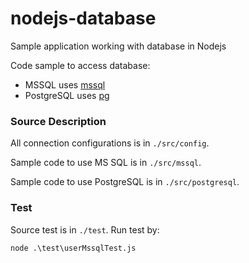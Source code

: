 # nodejs-database
Sample application working with database in Nodejs

Code sample to access database:
* MSSQL uses [mssql](https://www.npmjs.com/package/mssql)
* PostgreSQL uses [pg](https://www.npmjs.com/package/pg)

### Source Description

All connection configurations is in `./src/config`.

Sample code to use MS SQL is in `./src/mssql`.

Sample code to use PostgreSQL is in `./src/postgresql`.

### Test

Source test is in `./test`. Run test by:
```
node .\test\userMssqlTest.js
```